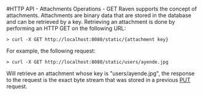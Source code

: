 #HTTP API - Attachments Operations - GET
Raven supports the concept of attachments. Attachments are binary data that are stored in the database and can be retrieved by a key.
Retrieving an attachment is done by performing an HTTP GET on the following URL:

    > curl -X GET http://localhost:8080/static/{attachment key}

For example, the following request:

    > curl -X GET http://localhost:8080/static/users/ayende.jpg

Will retrieve an attachment whose key is "users/ayende.jpg", the response to the request is the exact byte stream that was stored in a previous [PUT](http://ravendb.net/docs/http-api/attachments/http-api-put-attachments) request.